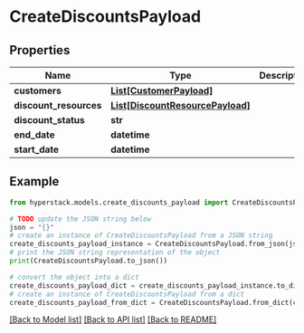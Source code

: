 # CreateDiscountsPayload


## Properties

Name | Type | Description | Notes
------------ | ------------- | ------------- | -------------
**customers** | [**List[CustomerPayload]**](CustomerPayload.md) |  | 
**discount_resources** | [**List[DiscountResourcePayload]**](DiscountResourcePayload.md) |  | 
**discount_status** | **str** |  | 
**end_date** | **datetime** |  | [optional] 
**start_date** | **datetime** |  | [optional] 

## Example

```python
from hyperstack.models.create_discounts_payload import CreateDiscountsPayload

# TODO update the JSON string below
json = "{}"
# create an instance of CreateDiscountsPayload from a JSON string
create_discounts_payload_instance = CreateDiscountsPayload.from_json(json)
# print the JSON string representation of the object
print(CreateDiscountsPayload.to_json())

# convert the object into a dict
create_discounts_payload_dict = create_discounts_payload_instance.to_dict()
# create an instance of CreateDiscountsPayload from a dict
create_discounts_payload_from_dict = CreateDiscountsPayload.from_dict(create_discounts_payload_dict)
```
[[Back to Model list]](../README.md#documentation-for-models) [[Back to API list]](../README.md#documentation-for-api-endpoints) [[Back to README]](../README.md)


